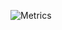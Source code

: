 ![Metrics](https://metrics.lecoq.io/fembina?template=classic&isocalendar=1&achievements=1&notable=1&base=header%2C%20activity%2C%20community%2C%20repositories%2C%20metadata&base.indepth=false&base.hireable=false&base.skip=false&isocalendar=false&isocalendar.duration=half-year&achievements=false&achievements.threshold=X&achievements.secrets=true&achievements.display=compact&notable=false&notable.from=organization&notable.repositories=false&notable.indepth=false&notable.types=commit&notable.self=false&config.timezone=Europe%2FMoscow)
